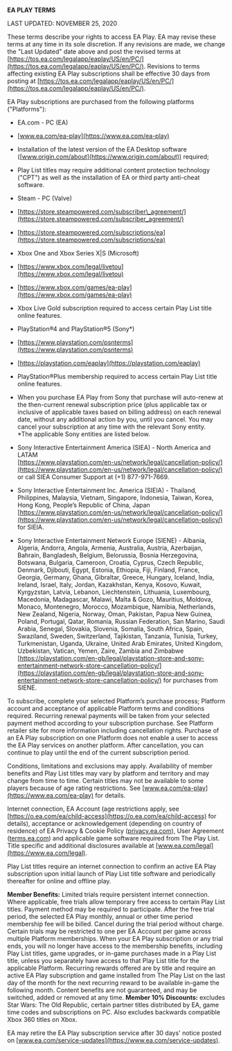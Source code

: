 **EA PLAY TERMS**  
  
LAST UPDATED: NOVEMBER 25, 2020  
  
These terms describe your rights to access EA Play. EA may revise these terms at any time in its sole discretion. If any revisions are made, we change the "Last Updated" date above and post the revised terms at [https://tos.ea.com/legalapp/eaplay/US/en/PC/](https://tos.ea.com/legalapp/eaplay/US/en/PC/). Revisions to terms affecting existing EA Play subscriptions shall be effective 30 days from posting at [https://tos.ea.com/legalapp/eaplay/US/en/PC/](https://tos.ea.com/legalapp/eaplay/US/en/PC/).  
  
EA Play subscriptions are purchased from the following platforms ("Platforms"):

*   EA.com - PC (EA)

*   [www.ea.com/ea-play](https://www.ea.com/ea-play)
*   Installation of the latest version of the EA Desktop software ([www.origin.com/about](https://www.origin.com/about)) required;
*   Play List titles may require additional content protection technology ("CPT") as well as the installation of EA or third party anti-cheat software.

*   Steam - PC (Valve)

*   [https://store.steampowered.com/subscriber\_agreement/](https://store.steampowered.com/subscriber_agreement/)
*   [https://store.steampowered.com/subscriptions/ea](https://store.steampowered.com/subscriptions/ea)

*   Xbox One and Xbox Series X|S (Microsoft)

*   [https://www.xbox.com/legal/livetou](https://www.xbox.com/legal/livetou)
*   [https://www.xbox.com/games/ea-play](https://www.xbox.com/games/ea-play)
*   Xbox Live Gold subscription required to access certain Play List title online features.

*   PlayStation®4 and PlayStation®5 (Sony\*)

*   [https://www.playstation.com/psnterms](https://www.playstation.com/psnterms)
*   [https://playstation.com/eaplay](https://playstation.com/eaplay)
*   PlayStation®Plus membership required to access certain Play List title online features.
*   When you purchase EA Play from Sony that purchase will auto-renew at the then-current renewal subscription price (plus applicable tax or inclusive of applicable taxes based on billing address) on each renewal date, without any additional action by you, until you cancel. You may cancel your subscription at any time with the relevant Sony entity.  
    \*The applicable Sony entities are listed below.

*   Sony Interactive Entertainment America (SIEA) - North America and LATAM  
    [https://www.playstation.com/en-us/network/legal/cancellation-policy/](https://www.playstation.com/en-us/network/legal/cancellation-policy/) or call SIEA Consumer Support at (+1) 877-971-7669.
*   Sony Interactive Entertainment Inc. America (SIEIA) - Thailand, Philippines, Malaysia, Vietnam, Singapore, Indonesia, Taiwan, Korea, Hong Kong, People’s Republic of China, Japan  
    [https://www.playstation.com/en-us/network/legal/cancellation-policy/](https://www.playstation.com/en-us/network/legal/cancellation-policy/) for SIEIA.
*   Sony Interactive Entertainment Network Europe (SIENE) - Albania, Algeria, Andorra, Angola, Armenia, Australia, Austria, Azerbaijan, Bahrain, Bangladesh, Belgium, Belorussia, Bosnia Herzegovina, Botswana, Bulgaria, Cameroon, Croatia, Cyprus, Czech Republic, Denmark, Djibouti, Egypt, Estonia, Ethiopia, Fiji, Finland, France, Georgia, Germany, Ghana, Gibraltar, Greece, Hungary, Iceland, India, Ireland, Israel, Italy, Jordan, Kazakhstan, Kenya, Kosovo, Kuwait, Kyrgyzstan, Latvia, Lebanon, Liechtenstein, Lithuania, Luxembourg, Macedonia, Madagascar, Malawi, Malta & Gozo, Mauritius, Moldova, Monaco, Montenegro, Morocco, Mozambique, Namibia, Netherlands, New Zealand, Nigeria, Norway, Oman, Pakistan, Papua New Guinea, Poland, Portugal, Qatar, Romania, Russian Federation, San Marino, Saudi Arabia, Senegal, Slovakia, Slovenia, Somalia, South Africa, Spain, Swaziland, Sweden, Switzerland, Tajikistan, Tanzania, Tunisia, Turkey, Turkmenistan, Uganda, Ukraine, United Arab Emirates, United Kingdom, Uzbekistan, Vatican, Yemen, Zaire, Zambia and Zimbabwe  
    [https://playstation.com/en-gb/legal/playstation-store-and-sony-entertainment-network-store-cancellation-policy/](https://playstation.com/en-gb/legal/playstation-store-and-sony-entertainment-network-store-cancellation-policy/) for purchases from SIENE.

  
To subscribe, complete your selected Platform’s purchase process; Platform account and acceptance of applicable Platform terms and conditions required. Recurring renewal payments will be taken from your selected payment method according to your subscription purchase. See Platform retailer site for more information including cancellation rights. Purchase of an EA Play subscription on one Platform does not enable a user to access the EA Play services on another platform. After cancellation, you can continue to play until the end of the current subscription period.  
  
Conditions, limitations and exclusions may apply. Availability of member benefits and Play List titles may vary by platform and territory and may change from time to time. Certain titles may not be available to some players because of age rating restrictions. See [www.ea.com/ea-play](https://www.ea.com/ea-play) for details.  
  
Internet connection, EA Account (age restrictions apply, see [https://o.ea.com/ea/child-access](https://o.ea.com/ea/child-access) for details), acceptance or acknowledgement (depending on country of residence) of EA Privacy & Cookie Policy ([privacy.ea.com](https://tos.ea.com/legalapp/WEBPRIVACY/US/en/PC/)), User Agreement ([terms.ea.com](https://tos.ea.com/legalapp/WEBTERMS/US/en/PC/)) and applicable game software required from The Play List. Title specific and additional disclosures available at [www.ea.com/legal](https://www.ea.com/legal).  
  
Play List titles require an internet connection to confirm an active EA Play subscription upon initial launch of Play List title software and periodically thereafter for online and offline play.  
  
**Member Benefits:** Limited trials require persistent internet connection. Where applicable, free trials allow temporary free access to certain Play List titles. Payment method may be required to participate. After the free trial period, the selected EA Play monthly, annual or other time period membership fee will be billed. Cancel during the trial period without charge. Certain trials may be restricted to one per EA Account per game across multiple Platform memberships. When your EA Play subscription or any trial ends, you will no longer have access to the membership benefits, including Play List titles, game upgrades, or in-game purchases made in a Play List title, unless you separately have access to that Play List title for the applicable Platform. Recurring rewards offered are by title and require an active EA Play subscription and game installed from The Play List on the last day of the month for the next recurring reward to be available in-game the following month. Content benefits are not guaranteed, and may be switched, added or removed at any time. **Member 10% Discounts:** excludes Star Wars: The Old Republic, certain partner titles distributed by EA, game time codes and subscriptions on PC. Also excludes backwards compatible Xbox 360 titles on Xbox.  
  
EA may retire the EA Play subscription service after 30 days' notice posted on [www.ea.com/service-updates](https://www.ea.com/service-updates).